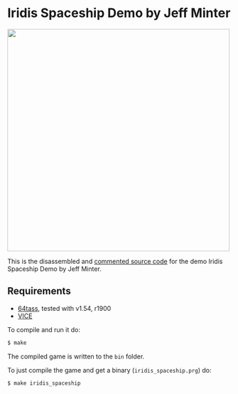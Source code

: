# Iridis Spaceship Demo by Jeff Minter

<img src="https://user-images.githubusercontent.com/58846/103442890-dd12f080-4c51-11eb-9a85-46404fbc6849.gif" width=500>


This is the disassembled and [commented source code] for the demo Iridis Spaceship Demo by Jeff Minter. 

## Requirements

* [64tass][64tass], tested with v1.54, r1900
* [VICE][vice]

[64tass]: http://tass64.sourceforge.net/
[vice]: http://vice-emu.sourceforge.net/
[https://gridrunner.xyz]: https://mwenge.github.io/gridrunner.xyz
[commented source code]:https://github.com/mwenge/iridisalpha/blob/master/iridis_spaceship/src/iridis_spaceship.asm
To compile and run it do:

```sh
$ make
```
The compiled game is written to the `bin` folder. 

To just compile the game and get a binary (`iridis_spaceship.prg`) do:

```sh
$ make iridis_spaceship
```
